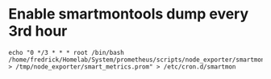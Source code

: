 # Enable smartmontools dump every 3rd hour
```
echo "0 */3 * * * root /bin/bash /home/fredrick/Homelab/System/prometheus/scripts/node_exporter/smartmon.sh > /tmp/node_exporter/smart_metrics.prom" > /etc/cron.d/smartmon
```
